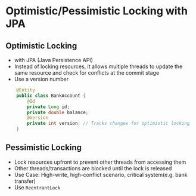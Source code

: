 # Optimistic/Pessimistic Locking with JPA

## Optimistic Locking
- with JPA (Java Persistence API)
- Instead of locking resources, it allows multiple threads to update the same resource and check for conflicts at the commit stage
- Use a version number

```java showLineNumbers
    @Entity
    public class BankAccount {
        @Id
        private Long id;
        private double balance;
        @Version
        private int version; // Tracks changes for optimistic locking
    }
```

## Pessimistic Locking
- Lock resources upfront to prevent other threads from accessing them
- Other threads/transactions are blocked until the lock is released
- Use Case: High-write, high-conflict scenario, critical system(e.g. bank transfer)
- Use `ReentrantLock`